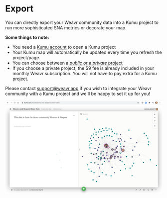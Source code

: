 # Export

You can directly export your Weavr community data into a Kumu project to run more sophisticated SNA metrics or decorate your map. 

**Some things to note:** 

- You need a [Kumu account](kumu.io) to open a Kumu project
- Your Kumu map will automatically be updated every time you refresh the project/page. 
- You can choose between a [*public* or a *private* project](https://docs.kumu.io/overview/collaboration.html#public-vs-private-projects) 
- If you choose a private project, the $9 fee is already included in your monthly Weavr subscription. You will not have to pay extra for a Kumu project.

Please contact [support@weavr.app](mailto:support@weavr.app) if you wish to integrate your Weavr community with a Kumu project and we'll be happy to set it up for you!

![Kumu Map](/images/kumu-map.png)
